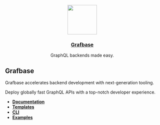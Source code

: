 <p align="center">
  <a href="https://grafbase.com">
    <img src="https://grafbase.com/images/other/grafbase-logo-circle.png" height="96">
    <h3 align="center">Grafbase</h3>
  </a>
</p>

<p align="center">
  GraphQL backends made easy.
</p>

## Grafbase

Grafbase accelerates backend development with next-generation tooling.

Deploy globally fast GraphQL APIs with a top-notch developer experience.

- <a href="https://grafbase.com/docs"><strong>Documentation</strong></a>
- <strong>[Templates](templates)</strong>
- <strong>[CLI](https://grafbcli)</strong>
- <strong>[Examples](examples)</strong>
